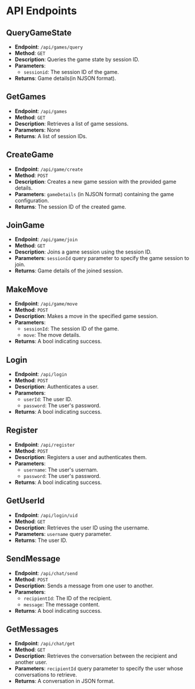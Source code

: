 # API Endpoints


## QueryGameState
- **Endpoint**: `/api/games/query`
- **Method**: `GET`
- **Description**: Queries the game state by session ID.
- **Parameters**:
  - `sessionid`: The session ID of the game.
- **Returns**: Game details(in NJSON format).

## GetGames
- **Endpoint**: `/api/games`
- **Method**: `GET`
- **Description**: Retrieves a list of game sessions.
- **Parameters**: None
- **Returns**: A list of session IDs.

## CreateGame
- **Endpoint**: `/api/game/create`
- **Method**: `POST`
- **Description**: Creates a new game session with the provided game details.
- **Parameters**: `gameDetails` (in NJSON format) containing the game configuration.
- **Returns**: The session ID of the created game.

## JoinGame
- **Endpoint**: `/api/game/join`
- **Method**: `GET`
- **Description**: Joins a game session using the session ID.
- **Parameters**: `sessionId` query parameter to specify the game session to join.
- **Returns**: Game details of the joined session.

## MakeMove
- **Endpoint**: `/api/game/move`
- **Method**: `POST`
- **Description**: Makes a move in the specified game session.
- **Parameters**:
  - `sessionId`: The session ID of the game.
  - `move`: The move details.
- **Returns**: A bool indicating success.

## Login
- **Endpoint**: `/api/login`
- **Method**: `POST`
- **Description**: Authenticates a user.
- **Parameters**:
  - `userId`: The user ID.
  - `password`: The user's password.
- **Returns**: A bool indicating success.


## Register
- **Endpoint**: `/api/register`
- **Method**: `POST`
- **Description**: Registers a user and authenticates them.
- **Parameters**:
  - `username`: The user's usernam.
  - `password`: The user's password.
- **Returns**: A bool indicating success.

## GetUserId
- **Endpoint**: `/api/login/uid`
- **Method**: `GET`
- **Description**: Retrieves the user ID using the username.
- **Parameters**: `username` query parameter.
- **Returns**: The user ID.

## SendMessage
- **Endpoint**: `/api/chat/send`
- **Method**: `POST`
- **Description**: Sends a message from one user to another.
- **Parameters**:
  - `recipientId`: The ID of the recipient.
  - `message`: The message content.
- **Returns**: A bool indicating success.

## GetMessages
- **Endpoint**: `/api/chat/get`
- **Method**: `GET`
- **Description**: Retrieves the conversation between the recipient and another user.
- **Parameters**: `recipientId` query parameter to specify the user whose conversations to retrieve.
- **Returns**: A conversation in JSON format.
